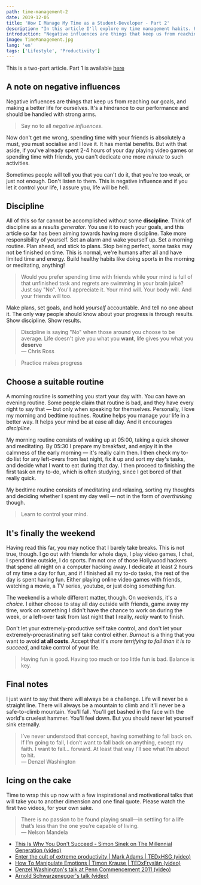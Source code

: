 ```yaml
---
path: time-management-2
date: 2019-12-05
title: 'How I Manage My Time as a Student-Developer - Part 2'
description: "In this article I'll explore my time management habits. Part 2."
introduction: "Negative influences are things that keep us from reaching our goals, and making a better life for ourselves. It's a hindrance to our performance and should be handled with strong arms."
image: TimeManagement.jpg
lang: 'en'
tags: ['Lifestyle', 'Productivity']
---
```


This is a two-part article. Part 1 is available [here](/blog/time-management-1)

## A note on negative influences

Negative influences are things that keep us from reaching our goals, and making a better life for ourselves. It's a hindrance to our performance and should be handled with strong arms.

> <span>Say no to all _negative influences_.</span>

Now don't get me wrong, spending time with your friends is absolutely a must, you must socialise and I love it. It has mental benefits. But with that aside, if you've already spent 2-4 hours of your day playing video games or spending time with friends, you can't dedicate one more _minute_ to such activities.

Sometimes people will tell you that you can't do it, that you're too weak, or just not enough. Don't listen to them. This is negative influence and if you let it control your life, I assure you, life will be hell.

## Discipline

All of this so far cannot be accomplished without some **discipline**. Think of discipline as a _results generator_. You use it to reach your goals, and this article so far has been aiming towards having more discipline. Take more responsibility of yourself. Set an alarm and wake yourself up. Set a morning routine. Plan ahead, and stick to plans. Stop being perfect, some tasks may not be finished on time. This is normal, we're humans after all and have limited time and energy. Build healthy habits like doing sports in the morning or meditating, anything!

> <span>Would you prefer spending time with friends while your mind is full of that unfinished task and regrets are swimming in your brain juice? Just say "No". You'll appreciate it. Your mind will. Your body will. And your friends will too.</span>

Make plans, set goals, and hold _yourself_ accountable. And tell no one about it. The only way people should know about your progress is through results. Show discipline. Show results.

> <span>Discipline is saying "No" when those around you choose to be average. Life doesn't give you what you **want**, life gives you what you **deserve**</span><br>
> — Chris Ross

> <span>Practice makes progress</span>

## Choose a suitable routine

A morning routine is something you start your day with. You can have an evening routine. Some people claim that routine is bad, and they have every right to say that — but only when speaking for themselves. Personally, I love my morning and bedtime routines. Routine helps you manage your life in a better way. It helps your mind be at ease all day. And it encourages _discipline_.

My morning routine consists of waking up at 05:00, taking a quick shower and meditating. By 05:30 I prepare my breakfast, and enjoy it in the calmness of the early morning — it's really calm then. I then check my to-do list for any left-overs from last night, fix it up and sort my day's tasks, and decide what I want to eat during that day. I then proceed to finishing the first task on my to-do, which is often studying, since I get bored of that really quick.

My bedtime routine consists of meditating and relaxing, sorting my thoughts and deciding whether I spent my day well — not in the form of _overthinking_ though.

> <span>Learn to control your mind.</span>

## It's finally the weekend

Having read this far, you may notice that I barely take breaks. This is not true, though. I go out with friends for whole days, I play video games, I chat, I spend time outside, I do sports. I'm not one of those Hollywood hackers that spend all night on a computer hacking away. I dedicate at least 2 hours of my time a day for fun, and if I finished all my to-do tasks, the rest of the day is spent having fun. Either playing online video games with friends, watching a movie, a TV series, youtube, or just doing something fun.

The weekend is a whole different matter, though. On weekends, it's a _choice_. I either choose to stay all day outside with friends, game away my time, work on something I didn't have the chance to work on during the week, or a left-over task from last night that I really, _really_ want to finish.

Don't let your extremely-productive self take control, and don't let your extremely-procrastinating self take control either. _Burnout_ is a thing that you want to avoid **at all costs**. Accept that it's _more terrifying to fail than it is to succeed_, and take control of your life.

> <span>Having fun is good. Having too much or too little fun is bad. Balance is key.</span>

## Final notes

I just want to say that there will always be a challenge. Life will never be a straight line. There will always be a mountain to climb and it'll never be a safe-to-climb mountain. You'll fall. You'll get bashed in the face with the world's cruelest hammer. You'll feel down. But you should never let yourself sink eternally.

> <span>I’ve never understood that concept, having something to fall back on. If I’m going to fall, I don’t want to fall back on anything, except my faith. I want to fall… forward. At least that way I’ll see what I’m about to hit.</span><br>
> — Denzel Washington

## Icing on the cake

Time to wrap this up now with a few inspirational and motivational talks that will take you to another dimension and one final quote. Please watch the first two videos, for your own sake.

> <span>There is no passion to be found playing small—in settling for a life that’s less than the one you’re capable of living.</span><br>
> — Nelson Mandela

- [This Is Why You Don't Succeed - Simon Sinek on The Millennial Generation (video)](https://youtu.be/xNgQOHwsIbg)
- [Enter the cult of extreme productivity | Mark Adams | TEDxHSG (video)](https://youtu.be/2paoNvG5Nmo)
- [How To Manipulate Emotions | Timon Krause | TEDxFryslân (video)](https://youtu.be/ZucVXYoegVU)
- [Denzel Washington's talk at Penn Commencement 2011 (video)](https://www.youtube.com/watch?v=tbnzAVRZ9Xc)
- [Arnold Schwarzenegger's talk (video)](https://www.youtube.com/watch?v=u_ktRTWMX3M)
